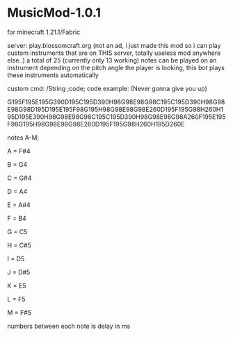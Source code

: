 # MusicMod-1.0.1

for minecraft 1.21.1/Fabric

server: play.blossomcraft.org (not an ad, i just made this mod so i can play custom instruments that are on THIS server, totally useless mod anywhere else..)
a total of 25 (currently only 13 working) notes can be played on an instrument depending on the pitch angle the player is looking, this bot plays these instruments automatically

custom cmd: /String ;code;
code example:  (Never gonna give you up)

 G195F195E195G390D195C195D390H98G98E98G98C195C195D390H98G98E98G98D195D195E195F98G195H98G98E98G98E260D195F195G98H260H195D195E390H98G98E98G98C195C195D390H98G98E98G98A260F195E195F98G195H98G98E98G98E260D195F195G98H260H195D260E

notes A-M;

A = F#4
    
B = G4
    
C = G#4
    
D = A4
    
E = A#4
    
F = B4
    
G = C5
    
H = C#5
    
I = D5
    
J = D#5
    
K = E5
    
L = F5
    
M = F#5

numbers between each note is delay in ms
